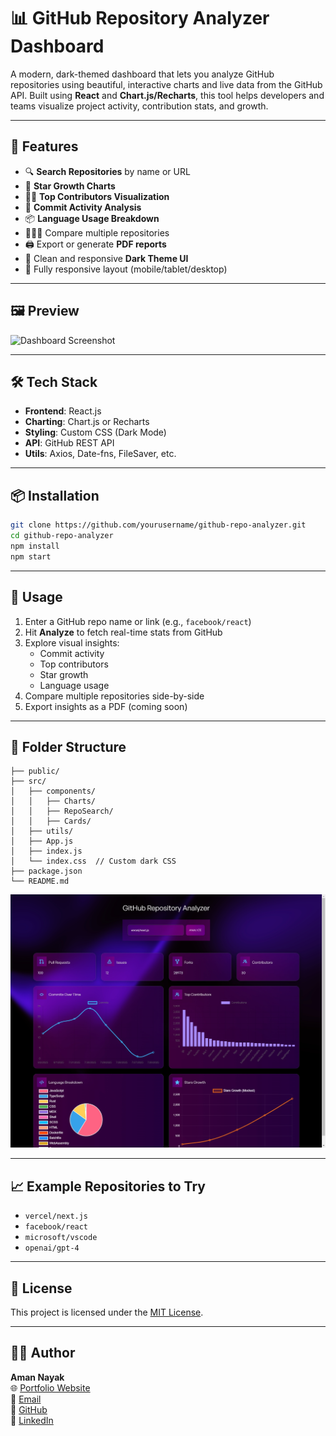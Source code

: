 # 📊 GitHub Repository Analyzer Dashboard

A modern, dark-themed dashboard that lets you analyze GitHub repositories using beautiful, interactive charts and live data from the GitHub API. Built using **React** and **Chart.js/Recharts**, this tool helps developers and teams visualize project activity, contribution stats, and growth.

---

## 🚀 Features

- 🔍 **Search Repositories** by name or URL  
- 🌟 **Star Growth Charts**  
- 🧑‍💻 **Top Contributors Visualization**  
- 🧾 **Commit Activity Analysis**  
- 📦 **Language Usage Breakdown**  
- 🧑‍🤝‍🧑 Compare multiple repositories  
- 🖨️ Export or generate **PDF reports**  
- 🌙 Clean and responsive **Dark Theme UI**  
- 📱 Fully responsive layout (mobile/tablet/desktop)  

---

## 🖼️ Preview

![Dashboard Screenshot](./screenshot.png) <!-- Replace with your screenshot path -->

---

## 🛠️ Tech Stack

- **Frontend**: React.js  
- **Charting**: Chart.js or Recharts  
- **Styling**: Custom CSS (Dark Mode)  
- **API**: GitHub REST API  
- **Utils**: Axios, Date-fns, FileSaver, etc.  

---

## 📦 Installation

```bash
git clone https://github.com/yourusername/github-repo-analyzer.git
cd github-repo-analyzer
npm install
npm start
```

---

## 📌 Usage

1. Enter a GitHub repo name or link (e.g., `facebook/react`)
2. Hit **Analyze** to fetch real-time stats from GitHub
3. Explore visual insights:
   - Commit activity
   - Top contributors
   - Star growth
   - Language usage
4. Compare multiple repositories side-by-side
5. Export insights as a PDF (coming soon)

---

## 🧩 Folder Structure

```
├── public/
├── src/
│   ├── components/
│   │   ├── Charts/
│   │   ├── RepoSearch/
│   │   ├── Cards/
│   ├── utils/
│   ├── App.js
│   ├── index.js
│   └── index.css  // Custom dark CSS
├── package.json
└── README.md

```

![Dashboard Preview](GitHub_Repository_Analyzer_Dashboard_CG.jpeg)

---

## 📈 Example Repositories to Try

- `vercel/next.js`
- `facebook/react`
- `microsoft/vscode`
- `openai/gpt-4`

---

## 📄 License

This project is licensed under the [MIT License](LICENSE).

---

## 👨‍💻 Author

**Aman Nayak**  
🌐 [Portfolio Website](https://amannayak.vercel.app)  
📧 [Email](mailto:amannayak2911@gmail.com)  
🐙 [GitHub](https://github.com/codinggujarat)  
💼 [LinkedIn](https://www.linkedin.com/in/amanayak/)
